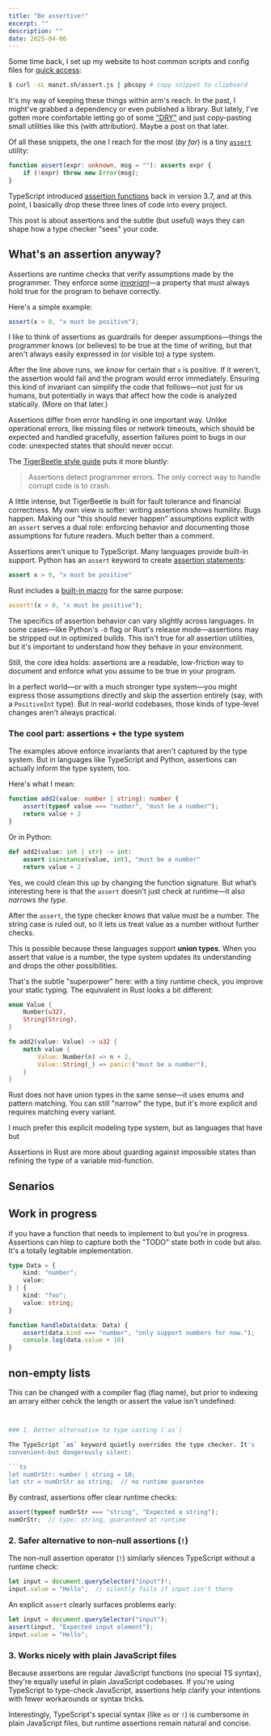 ```yaml
---
title: "Be assertive!"
excerpt: ""
description: ""
date: 2025-04-06
---
```


Some time back, I set up my website to host common scripts and config files for
[quick access](https://www.youtube.com/watch?v=a1A8EYqqQs8):

```sh
$ curl -sL manzt.sh/assert.js | pbcopy # copy snippet to clipboard
```

It's my way of keeping these things within arm's reach. In the past, I might've
grabbed a dependency or even published a library. But lately, I've gotten more
comfortable letting go of some
["DRY"](https://en.wikipedia.org/wiki/Don%27t_repeat_yourself) and just
copy-pasting small utilities like this (with attribution). Maybe a post on that
later.

Of all these snippets, the one I reach for the most (_by far_) is a tiny
[`assert`](https://manzt.sh/assert.js) utility:

```ts
function assert(expr: unknown, msg = ""): asserts expr {
	if (!expr) throw new Error(msg);
}
```

TypeScript introduced [assertion
functions](https://www.typescriptlang.org/docs/handbook/release-notes/typescript-3-7.html#assertion-functions)
back in version 3.7, and at this point, I basically drop these three lines of
code into every project.

This post is about assertions and the subtle (but useful) ways they can shape
how a type checker "sees" your code.

## What's an assertion anyway?

Assertions are runtime checks that verify assumptions made by the programmer.
They enforce some
[_invariant_](https://en.wikipedia.org/wiki/Invariant_(mathematics)#Invariants_in_computer_science)—a
property that must always hold true for the program to behave correctly.

Here's a simple example:

```ts
assert(x > 0, "x must be positive");
```

I like to think of assertions as guardrails for deeper assumptions—things the
programmer knows (or believes) to be true at the time of writing, but that
aren't always easily expressed in (or visible to) a type system.

After the line above runs, we _know_ for certain that `x` is positive. If it
weren't, the assertion would fail and the program would error immediately.
Ensuring this kind of invariant can simplify the code that follows—not just for
us humans, but potentially in ways that affect how the code is analyzed
statically. (More on that later.)

Assertions differ from error handling in one important way. Unlike operational
errors, like missing files or network timeouts, which should be expected and
handled gracefully, assertion failures point to bugs in our code: unexpected
states that should never occur.

The [TigerBeetle style
guide](https://github.com/tigerbeetle/tigerbeetle/blob/main/docs/TIGER_STYLE.md)
puts it more bluntly:

> Assertions detect programmer errors. The only correct way to handle corrupt
> code is to crash.

A little intense, but TigerBeetle is built for fault tolerance and financial
correctness. My own view is softer: writing assertions shows humility. Bugs
happen. Making our "this should never happen" assumptions explicit with an
`assert` serves a dual role: enforcing behavior and documenting those
assumptions for future readers. Much better than a comment.

Assertions aren't unique to TypeScript. Many languages provide built-in
support. Python has an `assert` keyword to create [assertion
statements](https://docs.python.org/3/reference/simple_stmts.html#the-assert-statement):

```py
assert x > 0, "x must be positive"
```

Rust includes a [built-in
macro](https://doc.rust-lang.org/std/macro.assert.html) for the same purpose:

```rust
assert!(x > 0, "x must be positive");
```

The specifics of assertion behavior can vary slightly across languages. In some
cases—like Python's `-O` flag or Rust's release mode—assertions may be stripped
out in optimized builds. This isn't true for all assertion utilities, but it's
important to understand how they behave in your environment.

Still, the core idea holds: assertions are a readable, low-friction way to
document and enforce what you assume to be true in your program.

In a perfect world—or with a much stronger type system—you might express those
assumptions directly and skip the assertion entirely (say, with a `PositiveInt`
type). But in real-world codebases, those kinds of type-level changes aren't
always practical.

### The cool part: assertions + the type system

The examples above enforce invariants that aren't captured by the type
system. But in languages like TypeScript and Python, assertions can
actually inform the type system, too.

Here's what I mean:

```typescript
function add2(value: number | string): number {
	assert(typeof value === "number", "must be a number");
	return value + 2
}
```

Or in Python:

```python
def add2(value: int | str) -> int:
	assert isinstance(value, int), "must be a number"
	return value + 2
```

Yes, we could clean this up by changing the function signature. But what’s
interesting here is that the `assert` doesn't just check at runtime—it
also _narrows the type_.

After the `assert`, the type checker _knows_ that value must be a number. The
string case is ruled out, so it lets us treat value as a number without further
checks.

This is possible because these languages support **union types**. When you
assert that value is a number, the type system updates its understanding and
drops the other possibilities.

That's the subtle "superpower" here: with a tiny runtime check, you improve
your static typing. The equivalent in Rust looks a bit different:

```rust
enum Value {
	Number(u32),
	String(String),
}

fn add2(value: Value) -> u32 {
	match value {
		Value::Number(n) => n + 2,
		Value::String(_) => panic!("must be a number"),
	}
}
```

Rust does not have union types in the same sense—it uses enums and pattern
matching. You can still "narrow" the type, but it's more explicit and requires
matching every variant.

I much prefer this explicit modeling type system, but as languages that have
but

Assertions in Rust are more about guarding against
impossible states than refining the type of a variable mid-function.

## Senarios

## Work in progress

if you have a function that needs to implement to but you're in progress.
Assertions can hlep to capture both the "TODO" state both in code but also.
It's a totally legitable implementation.

```ts
type Data = {
	kind: "number";
	value: 
} | {
	kind: "foo";
	value: string;
}

function handleData(data: Data) {
	assert(data.kind === "number", "only support numbers for now.");
	console.log(data.value + 10)
}
```

## non-empty lists

This can be changed with a compiler flag (flag name), but prior to indexing an
arrary either cehck the length or assert the value isn't undefined:

```sh


### 1. Better alternative to type casting (`as`)

The TypeScript `as` keyword quietly overrides the type checker. It's
convenient—but dangerously silent:

```ts
let numOrStr: number | string = 10;
let str = numOrStr as string;  // no runtime guarantee
```

By contrast, assertions offer clear runtime checks:

```ts
assert(typeof numOrStr === "string", "Expected a string");
numOrStr;  // type: string, guaranteed at runtime
```

### 2. Safer alternative to non-null assertions (`!`)

The non-null assertion operator (`!`) similarly silences TypeScript without a
runtime check:

```ts
let input = document.querySelector("input")!;
input.value = "Hello";  // silently fails if input isn't there
```

An explicit `assert` clearly surfaces problems early:

```ts
let input = document.querySelector("input");
assert(input, "Expected input element");
input.value = "Hello";
```

### 3. Works nicely with plain JavaScript files

Because assertions are regular JavaScript functions (no special TS syntax),
they're equally useful in plain JavaScript codebases. If you're using
TypeScript to type-check JavaScript, assertions help clarify your intentions
with fewer workarounds or syntax tricks.

Interestingly, TypeScript's special syntax (like `as` or `!`) is cumbersome in
plain JavaScript files, but runtime assertions remain natural and concise.

